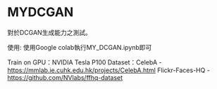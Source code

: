 # MYDCGAN
對於DCGAN生成能力之測試。

使用:
  使用Google colab執行MY_DCGAN.ipynb即可

Train on GPU：NVIDIA Tesla P100
Dataset：CelebA - https://mmlab.ie.cuhk.edu.hk/projects/CelebA.html
         Flickr-Faces-HQ - https://github.com/NVlabs/ffhq-dataset
